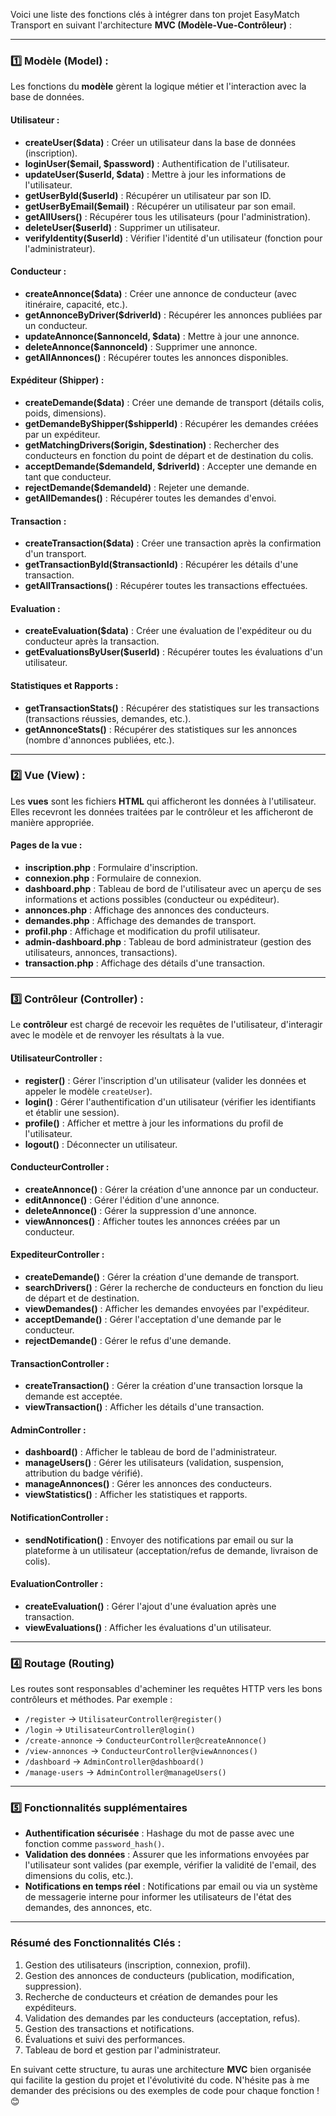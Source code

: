 Voici une liste des fonctions clés à intégrer dans ton projet EasyMatch Transport en suivant l'architecture **MVC (Modèle-Vue-Contrôleur)** :

---

### **1️⃣ Modèle (Model) :**

Les fonctions du **modèle** gèrent la logique métier et l'interaction avec la base de données.

#### **Utilisateur** :
- **createUser($data)** : Créer un utilisateur dans la base de données (inscription).
- **loginUser($email, $password)** : Authentification de l'utilisateur.
- **updateUser($userId, $data)** : Mettre à jour les informations de l'utilisateur.
- **getUserById($userId)** : Récupérer un utilisateur par son ID.
- **getUserByEmail($email)** : Récupérer un utilisateur par son email.
- **getAllUsers()** : Récupérer tous les utilisateurs (pour l'administration).
- **deleteUser($userId)** : Supprimer un utilisateur.
- **verifyIdentity($userId)** : Vérifier l'identité d'un utilisateur (fonction pour l'administrateur).
  
#### **Conducteur** :
- **createAnnonce($data)** : Créer une annonce de conducteur (avec itinéraire, capacité, etc.).
- **getAnnonceByDriver($driverId)** : Récupérer les annonces publiées par un conducteur.
- **updateAnnonce($annonceId, $data)** : Mettre à jour une annonce.
- **deleteAnnonce($annonceId)** : Supprimer une annonce.
- **getAllAnnonces()** : Récupérer toutes les annonces disponibles.

#### **Expéditeur (Shipper)** :
- **createDemande($data)** : Créer une demande de transport (détails colis, poids, dimensions).
- **getDemandeByShipper($shipperId)** : Récupérer les demandes créées par un expéditeur.
- **getMatchingDrivers($origin, $destination)** : Rechercher des conducteurs en fonction du point de départ et de destination du colis.
- **acceptDemande($demandeId, $driverId)** : Accepter une demande en tant que conducteur.
- **rejectDemande($demandeId)** : Rejeter une demande.
- **getAllDemandes()** : Récupérer toutes les demandes d'envoi.

#### **Transaction** :
- **createTransaction($data)** : Créer une transaction après la confirmation d'un transport.
- **getTransactionById($transactionId)** : Récupérer les détails d'une transaction.
- **getAllTransactions()** : Récupérer toutes les transactions effectuées.

#### **Evaluation** :
- **createEvaluation($data)** : Créer une évaluation de l'expéditeur ou du conducteur après la transaction.
- **getEvaluationsByUser($userId)** : Récupérer toutes les évaluations d'un utilisateur.

#### **Statistiques et Rapports** :
- **getTransactionStats()** : Récupérer des statistiques sur les transactions (transactions réussies, demandes, etc.).
- **getAnnonceStats()** : Récupérer des statistiques sur les annonces (nombre d'annonces publiées, etc.).

---

### **2️⃣ Vue (View) :**

Les **vues** sont les fichiers **HTML** qui afficheront les données à l'utilisateur. Elles recevront les données traitées par le contrôleur et les afficheront de manière appropriée.

#### **Pages de la vue** :
- **inscription.php** : Formulaire d'inscription.
- **connexion.php** : Formulaire de connexion.
- **dashboard.php** : Tableau de bord de l'utilisateur avec un aperçu de ses informations et actions possibles (conducteur ou expéditeur).
- **annonces.php** : Affichage des annonces des conducteurs.
- **demandes.php** : Affichage des demandes de transport.
- **profil.php** : Affichage et modification du profil utilisateur.
- **admin-dashboard.php** : Tableau de bord administrateur (gestion des utilisateurs, annonces, transactions).
- **transaction.php** : Affichage des détails d'une transaction.

---

### **3️⃣ Contrôleur (Controller) :**

Le **contrôleur** est chargé de recevoir les requêtes de l'utilisateur, d'interagir avec le modèle et de renvoyer les résultats à la vue.

#### **UtilisateurController** :
- **register()** : Gérer l'inscription d'un utilisateur (valider les données et appeler le modèle `createUser`).
- **login()** : Gérer l'authentification d'un utilisateur (vérifier les identifiants et établir une session).
- **profile()** : Afficher et mettre à jour les informations du profil de l'utilisateur.
- **logout()** : Déconnecter un utilisateur.

#### **ConducteurController** :
- **createAnnonce()** : Gérer la création d'une annonce par un conducteur.
- **editAnnonce()** : Gérer l'édition d'une annonce.
- **deleteAnnonce()** : Gérer la suppression d'une annonce.
- **viewAnnonces()** : Afficher toutes les annonces créées par un conducteur.

#### **ExpediteurController** :
- **createDemande()** : Gérer la création d'une demande de transport.
- **searchDrivers()** : Gérer la recherche de conducteurs en fonction du lieu de départ et de destination.
- **viewDemandes()** : Afficher les demandes envoyées par l'expéditeur.
- **acceptDemande()** : Gérer l'acceptation d'une demande par le conducteur.
- **rejectDemande()** : Gérer le refus d'une demande.

#### **TransactionController** :
- **createTransaction()** : Gérer la création d'une transaction lorsque la demande est acceptée.
- **viewTransaction()** : Afficher les détails d'une transaction.

#### **AdminController** :
- **dashboard()** : Afficher le tableau de bord de l'administrateur.
- **manageUsers()** : Gérer les utilisateurs (validation, suspension, attribution du badge vérifié).
- **manageAnnonces()** : Gérer les annonces des conducteurs.
- **viewStatistics()** : Afficher les statistiques et rapports.

#### **NotificationController** :
- **sendNotification()** : Envoyer des notifications par email ou sur la plateforme à un utilisateur (acceptation/refus de demande, livraison de colis).
  
#### **EvaluationController** :
- **createEvaluation()** : Gérer l'ajout d'une évaluation après une transaction.
- **viewEvaluations()** : Afficher les évaluations d'un utilisateur.

---

### **4️⃣ Routage (Routing)**

Les routes sont responsables d'acheminer les requêtes HTTP vers les bons contrôleurs et méthodes. Par exemple :

- `/register` → `UtilisateurController@register()`
- `/login` → `UtilisateurController@login()`
- `/create-annonce` → `ConducteurController@createAnnonce()`
- `/view-annonces` → `ConducteurController@viewAnnonces()`
- `/dashboard` → `AdminController@dashboard()`
- `/manage-users` → `AdminController@manageUsers()`

---

### **5️⃣ Fonctionnalités supplémentaires**

- **Authentification sécurisée** : Hashage du mot de passe avec une fonction comme `password_hash()`.
- **Validation des données** : Assurer que les informations envoyées par l'utilisateur sont valides (par exemple, vérifier la validité de l'email, des dimensions du colis, etc.).
- **Notifications en temps réel** : Notifications par email ou via un système de messagerie interne pour informer les utilisateurs de l'état des demandes, des annonces, etc.

---

### **Résumé des Fonctionnalités Clés** :
1. Gestion des utilisateurs (inscription, connexion, profil).
2. Gestion des annonces de conducteurs (publication, modification, suppression).
3. Recherche de conducteurs et création de demandes pour les expéditeurs.
4. Validation des demandes par les conducteurs (acceptation, refus).
5. Gestion des transactions et notifications.
6. Évaluations et suivi des performances.
7. Tableau de bord et gestion par l'administrateur.

En suivant cette structure, tu auras une architecture **MVC** bien organisée qui facilite la gestion du projet et l'évolutivité du code. N'hésite pas à me demander des précisions ou des exemples de code pour chaque fonction ! 😊